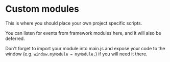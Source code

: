 # Custom modules

This is where you should place your own project specific scripts. 

You can listen for events from framework modules here, and it will also be deferred.

Don't forget to import your module into main.js and expose your code to the window (e.g. `window.myModule = myModule;`) if you will need it there.